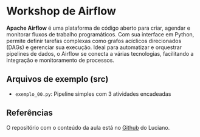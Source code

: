 # Workshop de Airflow

**Apache Airflow** é uma plataforma de código aberto para criar, agendar e monitorar fluxos de trabalho programáticos. Com sua interface em Python, permite definir tarefas complexas como grafos acíclicos direcionados (DAGs) e gerenciar sua execução. Ideal para automatizar e orquestrar pipelines de dados, o Airflow se conecta a várias tecnologias, facilitando a integração e monitoramento de processos.

## Arquivos de exemplo (src)

- `exemplo_00.py`: Pipeline simples com 3 atividades encadeadas

## Referências

O repositório com o conteúdo da aula está no [Github](https://github.com/lvgalvao/data-engineering-roadmap/tree/main/04-workflow-orchestration-deploy-airflow) do Luciano.
